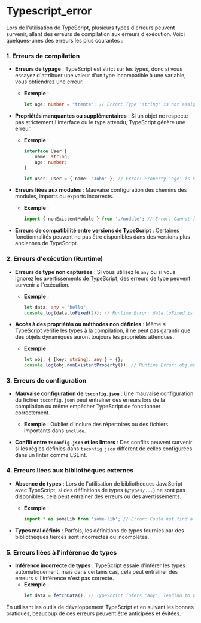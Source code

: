 # Typescript_error

Lors de l'utilisation de TypeScript, plusieurs types d'erreurs peuvent survenir, allant des erreurs de compilation aux erreurs d'exécution. Voici quelques-unes des erreurs les plus courantes :

### 1. **Erreurs de compilation**
   - **Erreurs de typage** : TypeScript est strict sur les types, donc si vous essayez d'attribuer une valeur d'un type incompatible à une variable, vous obtiendrez une erreur.
     - **Exemple** : 
       ```typescript
       let age: number = "trente"; // Error: Type 'string' is not assignable to type 'number'
       ```

   - **Propriétés manquantes ou supplémentaires** : Si un objet ne respecte pas strictement l'interface ou le type attendu, TypeScript génère une erreur.
     - **Exemple** :
       ```typescript
       interface User {
           name: string;
           age: number;
       }
       
       let user: User = { name: "John" }; // Error: Property 'age' is missing
       ```

   - **Erreurs liées aux modules** : Mauvaise configuration des chemins des modules, imports ou exports incorrects.
     - **Exemple** :
       ```typescript
       import { nonExistentModule } from './module'; // Error: Cannot find module './module'
       ```

   - **Erreurs de compatibilité entre versions de TypeScript** : Certaines fonctionnalités peuvent ne pas être disponibles dans des versions plus anciennes de TypeScript.

### 2. **Erreurs d'exécution (Runtime)**
   - **Erreurs de type non capturées** : Si vous utilisez le `any` ou si vous ignorez les avertissements de TypeScript, des erreurs de type peuvent survenir à l'exécution.
     - **Exemple** :
       ```typescript
       let data: any = "hello";
       console.log(data.toFixed(2)); // Runtime Error: data.toFixed is not a function
       ```

   - **Accès à des propriétés ou méthodes non définies** : Même si TypeScript vérifie les types à la compilation, il ne peut pas garantir que des objets dynamiques auront toujours les propriétés attendues.
     - **Exemple** :
       ```typescript
       let obj: { [key: string]: any } = {};
       console.log(obj.nonExistentProperty()); // Runtime Error: obj.nonExistentProperty is not a function
       ```

### 3. **Erreurs de configuration**
   - **Mauvaise configuration de `tsconfig.json`** : Une mauvaise configuration du fichier `tsconfig.json` peut entraîner des erreurs lors de la compilation ou même empêcher TypeScript de fonctionner correctement.
     - **Exemple** : Oublier d'inclure des répertoires ou des fichiers importants dans `include`.

   - **Conflit entre `tsconfig.json` et les linters** : Des conflits peuvent survenir si les règles définies dans `tsconfig.json` diffèrent de celles configurées dans un linter comme ESLint.

### 4. **Erreurs liées aux bibliothèques externes**
   - **Absence de types** : Lors de l'utilisation de bibliothèques JavaScript avec TypeScript, si des définitions de types (`@types/...`) ne sont pas disponibles, cela peut entraîner des erreurs ou des avertissements.
     - **Exemple** : 
       ```typescript
       import * as someLib from 'some-lib'; // Error: Could not find a declaration file for module 'some-lib'
       ```

   - **Types mal définis** : Parfois, les définitions de types fournies par des bibliothèques tierces sont incorrectes ou incomplètes.

### 5. **Erreurs liées à l'inférence de types**
   - **Inférence incorrecte de types** : TypeScript essaie d'inférer les types automatiquement, mais dans certains cas, cela peut entraîner des erreurs si l'inférence n'est pas correcte.
     - **Exemple** :
       ```typescript
       let data = fetchData(); // TypeScript infers 'any', leading to potential runtime issues
       ```

En utilisant les outils de développement TypeScript et en suivant les bonnes pratiques, beaucoup de ces erreurs peuvent être anticipées et évitées.


